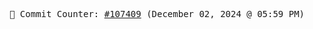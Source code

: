 <p align="center">
    <samp>
        📮 Commit Counter: <a href="https://github.com/Javascript-void0/Javascript-void0/commits/main">#107409</a> (December 02, 2024 @ 05:59 PM)
    </samp>
</p>